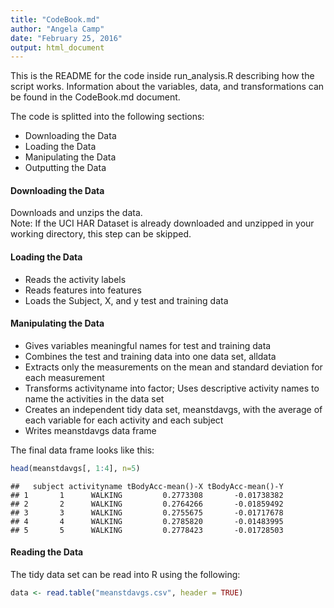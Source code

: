 ```yaml
---
title: "CodeBook.md"
author: "Angela Camp"
date: "February 25, 2016"
output: html_document
---
```


This is the README for the code inside run_analysis.R describing how the script works. Information about the variables, data, and transformations can be found in the CodeBook.md document.  

The code is splitted into the following sections:  
* Downloading the Data  
* Loading the Data  
* Manipulating the Data  
* Outputting the Data  

#### Downloading the Data  
Downloads and unzips the data.  
Note: If the UCI HAR Dataset is already downloaded and unzipped in your working directory, this step can be skipped.  

#### Loading the Data  
* Reads the activity labels  
* Reads features into features  
* Loads the Subject, X, and y test and training data  

#### Manipulating the Data  
* Gives variables meaningful names for test and training data  
* Combines the test and training data into one data set, alldata  
* Extracts only the measurements on the mean and standard deviation for each measurement  
* Transforms activityname into factor; Uses descriptive activity names to name the activities in the data set  
* Creates an independent tidy data set, meanstdavgs, with the average of each variable for each activity and each subject  
* Writes meanstdavgs data frame  

The final data frame looks like this:


```r
head(meanstdavgs[, 1:4], n=5)
```

```
##   subject activityname tBodyAcc-mean()-X tBodyAcc-mean()-Y
## 1       1      WALKING         0.2773308       -0.01738382
## 2       2      WALKING         0.2764266       -0.01859492
## 3       3      WALKING         0.2755675       -0.01717678
## 4       4      WALKING         0.2785820       -0.01483995
## 5       5      WALKING         0.2778423       -0.01728503
```

#### Reading the Data  
The tidy data set can be read into R using the following: 

```r
data <- read.table("meanstdavgs.csv", header = TRUE)
```
